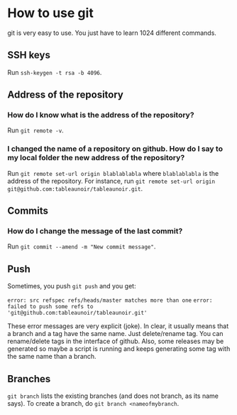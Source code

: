 # How to use git

git is very easy to use. You just have to learn 1024 different commands.

## SSH keys

Run `ssh-keygen -t rsa -b 4096`.

## Address of the repository

### How do I know what is the address of the repository?

Run `git remote -v`.


### I changed the name of a repository on github. How do I say to my local folder the new address of the repository?

Run  `git remote set-url origin blablablabla` where `blablablabla` is the address of the repository. For instance, run `git remote set-url origin git@github.com:tableaunoir/tableaunoir.git`.



## Commits

### How do I change the message of the last commit?

Run `git commit --amend -m "New commit message"`.




## Push

Sometimes, you push `git push` and you get:

`error: src refspec refs/heads/master matches more than one`
`error: failed to push some refs to 'git@github.com:tableaunoir/tableaunoir.git'`

These error messages are very explicit (joke). In clear, it usually means that a branch and a tag have the same name. Just delete/rename tag. You can rename/delete tags in the interface of github. Also, some releases may be generated so maybe a script is running and keeps generating some tag with the same name than a branch.


## Branches

`git branch` lists the existing branches (and does not branch, as its name says). To create a branch, do `git branch <nameofmybranch`.
